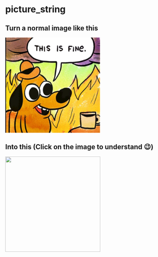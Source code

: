 # picture_string

## Turn a normal image like this

<img src="this_is_fine.png" width="300" height="300">

## Into this (Click on the image to understand :wink:)

<img src="2020_is_fine.png" width="300" height="300">

